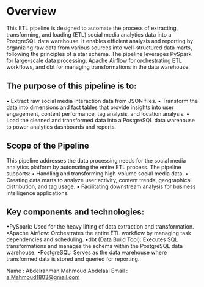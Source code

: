 # Overview
This ETL pipeline is designed to automate the process of extracting, transforming, and loading (ETL) social media analytics data into a PostgreSQL data warehouse. It enables efficient analysis and reporting by organizing raw data from various sources into well-structured data marts, following the principles of a star schema. The pipeline leverages PySpark for large-scale data processing, Apache Airflow for orchestrating ETL workflows, and dbt for managing transformations in the data warehouse.
## The purpose of this pipeline is to:
   •	Extract raw social media interaction data from JSON files.
   •	Transform the data into dimensions and fact tables that provide insights into user engagement, content performance, tag analysis, and location analysis. 
   •	Load the cleaned and transformed data into a PostgreSQL data warehouse to power analytics dashboards and reports.
## Scope of the Pipeline
   This pipeline addresses the data processing needs for the social media analytics platform by automating the entire ETL process. The pipeline supports:
         •	Handling and transforming high-volume social media data.
         •	Creating data marts to analyze user activity, content trends, geographical distribution, and tag usage.
         •	Facilitating downstream analysis for business intelligence applications.
## Key components and technologies:
   •PySpark: Used for the heavy lifting of data extraction and transformation.
   •Apache Airflow: Orchestrates the entire ETL workflow by managing task dependencies and scheduling.
   •dbt (Data Build Tool): Executes SQL transformations and manages the schema within the PostgreSQL data warehouse.
   •PostgreSQL: Serves as the data warehouse where transformed data is stored and queried for reporting.




  Name  : Abdelrahman Mahmoud Abdelaal
  Email : a.Mahmoud1803@gmail.com
